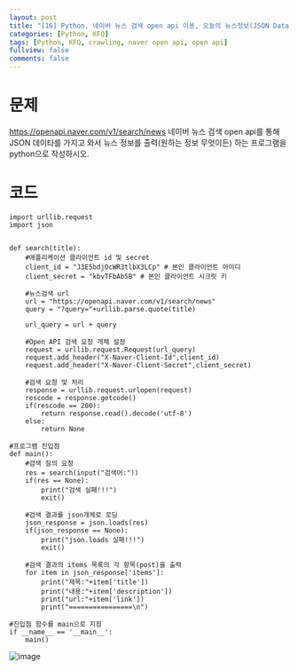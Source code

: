 ```yaml
---
layout: post
title: "[16] Python, 네이버 뉴스 검색 open api 이용, 오늘의 뉴스정보(JSON Data) 파싱 "
categories: [Python, KFQ]
tags: [Python, KFQ, crawling, naver open api, open api]
fullview: false
comments: false
---
```


# 문제
https://openapi.naver.com/v1/search/news 네이버 뉴스 검색 open api를 통해 JSON 데이타를 가지고 와서
뉴스 정보를 출력(원하는 정보 무엇이든) 하는 프로그램을 python으로 작성하시오.


# 코드
```
import urllib.request
import json
 
 
def search(title):
    #애플리케이션 클라이언트 id 및 secret
    client_id = "J3E5bdjOcWR3tlbX3LCp" # 본인 클라이언트 아이디
    client_secret = "kbvTFbAb5B" # 본인 클라이언트 시크릿 키
    
    #뉴스검색 url
    url = "https://openapi.naver.com/v1/search/news"
    query = "?query="+urllib.parse.quote(title)
  
    url_query = url + query
    
    #Open API 검색 요청 개체 설정
    request = urllib.request.Request(url_query)
    request.add_header("X-Naver-Client-Id",client_id)
    request.add_header("X-Naver-Client-Secret",client_secret)
    
    #검색 요청 및 처리
    response = urllib.request.urlopen(request)
    rescode = response.getcode()
    if(rescode == 200):
        return response.read().decode('utf-8')
    else:
        return None
 
#프로그램 진입점
def main():
    #검색 질의 요청
    res = search(input("검색어:"))
    if(res == None):
        print("검색 실패!!!")
        exit()
 
    #검색 결과를 json개체로 로딩
    json_response = json.loads(res)
    if(json_response == None):
        print("json.loads 실패!!!")
        exit()
 
    #검색 결과의 items 목록의 각 항목(post)을 출력
    for item in json_response['items']:
        print("제목:"+item['title'])
        print("내용:"+item['description'])
        print("url:"+item['link'])
        print("================\n")
 
#진입점 함수를 main으로 지정
if __name__ == '__main__':
    main()
```

![image](https://user-images.githubusercontent.com/84369912/126756973-d5684b7f-150e-4bd3-bacd-c43cec39f6f4.png)

